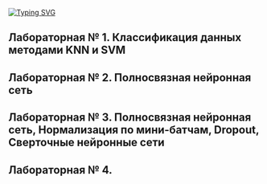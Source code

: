 [![Typing SVG](https://readme-typing-svg.demolab.com?font=Fira+Code&pause=1000&random=false&width=435&lines=DL+Course+SSAU)](https://git.io/typing-svg)
## Лабораторная № 1. Классификация данных методами KNN и SVM
## Лабораторная № 2. Полносвязная нейронная сеть
## Лабораторная № 3. Полносвязная нейронная сеть, Нормализация по мини-батчам, Dropout, Сверточные нейронные сети
## Лабораторная № 4. 
